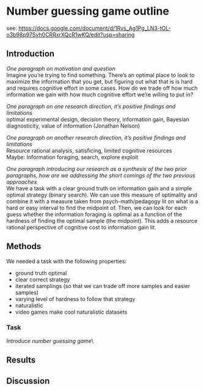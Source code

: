 # Number guessing game outline

see: https://docs.google.com/document/d/1Rvs_Ag1Pg_LN3-tOL-o3b98p97Svh0CRRxrXQcR1wKQ/edit?usp=sharing

## Introduction
*One paragraph on motivation and question*\
Imagine you’re trying to find something. There’s an optimal place to look to maximize the information that you get, but figuring out what that is is hard and requires cognitive effort in some cases. How do we trade off how much information we gain with how much cognitive effort we’re willing to put in? 

*One paragraph on one research direction, it’s positive findings and limitations*\
optimal experimental design, decision theory, information gain, Bayesian diagnosticity, value of information (Jonathan Nelson)

*One paragraph on another research direction, it’s positive findings and limitations*\
Resource rational analysis, satisficing, limited cognitive resources\
Maybe: Information foraging, search, explore exploit

*One paragraph introducing our research as a synthesis of the two prior paragraphs, how are we addressing the short comings of the two previous approaches*\
We have a task with a clear ground truth on information gain and a simple optimal strategy (binary search). We can use this measure of optimality and combine it with a measure taken from psych-math/pedagogy lit on what is a hard or easy interval to find the midpoint of. Then, we can look for each guess whether the information foraging is optimal as a function of the hardness of finding the optimal sample (the midpoint). 
This adds a resource rational perspective of cognitive cost to information gain lit. 

## Methods
We needed a task with the following properties:
* ground truth optimal
* clear correct strategy
* iterated samplings (so that we can trade off more samples and easier samples)
* varying level of hardness to follow that strategy
* naturalistic
* video games make cool naturalistic datasets

### Task
*Introduce number guessing game*\

## Results

## Discussion